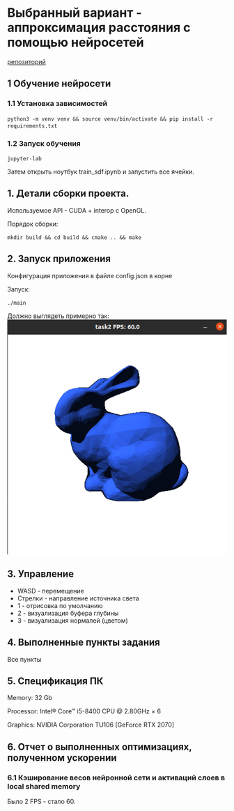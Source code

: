 # Выбранный вариант - аппроксимация расстояния с помощью нейросетей

[репозиторий](https://github.com/shorohml/gpu_prog/tree/master/task2)

## 1 Обучение нейросети

### 1.1 Установка зависимостей

```
python3 -m venv venv && source venv/bin/activate && pip install -r requirements.txt
```

### 1.2 Запуск обучения

```
jupyter-lab
```

Затем открыть ноутбук train_sdf.ipynb и запустить все ячейки.

## 1. Детали сборки проекта.

Используемое API - CUDA + interop с OpenGL.

Порядок сборки:
```
mkdir build && cd build && cmake .. && make
```

## 2. Запуск приложения

Конфигурация приложения в файле config.json в корне

Запуск:
```
./main
```

Должно выглядеть примерно так:
![screen](./data/screen.png)

##  3. Управление

- WASD - перемещение
- Стрелки - направление источника света
- 1 - отрисовка по умолчанию
- 2 - визуализация буфера глубины
- 3 - визуализация нормалей (цветом)

## 4. Выполненные пункты задания

Все пункты

## 5. Спецификация ПК

Memory: 32 Gb

Processor: Intel® Core™ i5-8400 CPU @ 2.80GHz × 6

Graphics: NVIDIA Corporation TU106 [GeForce RTX 2070]

## 6. Отчет о выполненных оптимизациях, полученном ускорении

### 6.1 Кэширование весов нейронной сети и активаций слоев в local shared memory

Было 2 FPS - стало 60.
